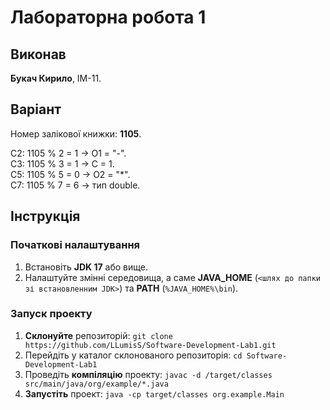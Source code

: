 # Лабораторна робота 1
## Виконав
**Букач Кирило**, ІМ-11.
## Варіант
Номер залікової книжки: **1105**.  
  
С2: 1105 % 2 = 1 -> О1 = "-".  
С3: 1105 % 3 = 1 -> С = 1.  
С5: 1105 % 5 = 0 -> О2 = "*".  
С7: 1105 % 7 = 6 -> тип double.  
## Інструкція
### Початкові налаштування
1. Встановіть **JDK 17** або вище.
2. Налаштуйте змінні середовища, а саме **JAVA_HOME** (`<шлях до папки зі встановленним JDK>`) та **PATH** (`%JAVA_HOME%\bin`).
### Запуск проекту
1. **Склонуйте** репозиторій: `git clone https://github.com/LLumisS/Software-Development-Lab1.git`
2. Перейдіть у каталог склонованого репозиторія: `cd Software-Development-Lab1`
3. Проведіть **компіляцію** проекту: `javac -d /target/classes src/main/java/org/example/*.java`
4. **Запустіть** проект: `java -cp target/classes org.example.Main`
